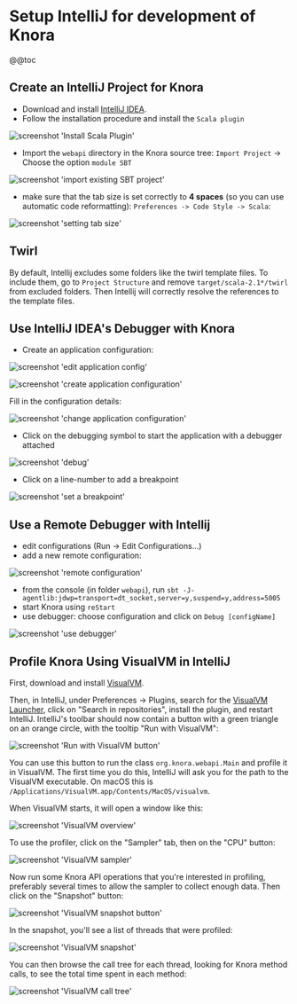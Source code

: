 <!---
Copyright © 2015-2019 the contributors (see Contributors.md).

This file is part of Knora.

Knora is free software: you can redistribute it and/or modify
it under the terms of the GNU Affero General Public License as published
by the Free Software Foundation, either version 3 of the License, or
(at your option) any later version.

Knora is distributed in the hope that it will be useful,
but WITHOUT ANY WARRANTY; without even the implied warranty of
MERCHANTABILITY or FITNESS FOR A PARTICULAR PURPOSE.  See the
GNU Affero General Public License for more details.

You should have received a copy of the GNU Affero General Public
License along with Knora.  If not, see <http://www.gnu.org/licenses/>.
-->

# Setup IntelliJ for development of Knora

@@toc

## Create an IntelliJ Project for Knora

  - Download and install [IntelliJ
    IDEA](https://www.jetbrains.com/idea/).
  - Follow the installation procedure and install the `Scala plugin`

![screenshot 'Install Scala Plugin'](figures/install-scala-plugin.png)

  - Import the `webapi` directory in the Knora source tree: `Import
    Project` -\> Choose the option `module SBT`

![screenshot 'import existing SBT project'](figures/import-from-sbt.png)

  - make sure that the tab size is set correctly to **4 spaces** (so you
    can use automatic code reformatting): `Preferences -> Code Style ->
    Scala`:

![screenshot 'setting tab size'](figures/setting-tab-space.png)

## Twirl

By default, Intellij excludes some folders like the twirl template
files. To include them, go to `Project Structure` and remove
`target/scala-2.1*/twirl` from excluded folders. Then Intellij will
correctly resolve the references to the template files.

## Use IntelliJ IDEA's Debugger with Knora

  - Create an application configuration:

![screenshot 'edit application config'](figures/edit-config.png)

![screenshot 'create application configuration'](figures/create-app.png)

Fill in the configuration details:

![screenshot 'change application
configuration'](figures/app-config-setup.png)

  - Click on the debugging symbol to start the application with a
    debugger attached

![screenshot 'debug'](figures/debug.png)

  - Click on a line-number to add a breakpoint

![screenshot 'set a breakpoint'](figures/breakpoint.png)

## Use a Remote Debugger with Intellij

- edit configurations (Run -> Edit Configurations...)
- add a new remote configuration:

![screenshot 'remote configuration'](figures/remote-config.png)

- from the console (in folder `webapi`), run `sbt -J-agentlib:jdwp=transport=dt_socket,server=y,suspend=y,address=5005`
- start Knora using `reStart`
- use debugger: choose configuration and click on `Debug [configName]`

![screenshot 'use debugger'](figures/use-debugger.png)

## Profile Knora Using VisualVM in IntelliJ

First, download and install [VisualVM](https://visualvm.github.io/).

Then, in IntelliJ, under Preferences -\> Plugins, search for the
[VisualVM
Launcher](https://plugins.jetbrains.com/plugin/7115-visualvm-launcher),
click on "Search in repositories", install the plugin, and restart
IntelliJ. IntelliJ's toolbar should now contain a button with a green
triangle on an orange circle, with the tooltip "Run with VisualVM":

![screenshot 'Run with VisualVM button'](figures/launch-visualvm.png)

You can use this button to run the class `org.knora.webapi.Main` and
profile it in VisualVM. The first time you do this, IntelliJ will ask
you for the path to the VisualVM executable. On macOS this is
`/Applications/VisualVM.app/Contents/MacOS/visualvm`.

When VisualVM starts, it will open a window like this:

![screenshot 'VisualVM overview'](figures/visualvm-overview.png)

To use the profiler, click on the "Sampler" tab, then on the "CPU"
button:

![screenshot 'VisualVM sampler'](figures/visualvm-sampler.png)

Now run some Knora API operations that you're interested in profiling,
preferably several times to allow the sampler to collect enough data.
Then click on the "Snapshot" button:

![screenshot 'VisualVM snapshot
button'](figures/visualvm-snapshot-button.png)

In the snapshot, you'll see a list of threads that were profiled:

![screenshot 'VisualVM snapshot'](figures/visualvm-snapshot.png)

You can then browse the call tree for each thread, looking for Knora
method calls, to see the total time spent in each method:

![screenshot 'VisualVM call tree'](figures/visualvm-call-tree.png)
